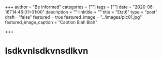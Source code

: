 +++
author = "Be Informed"
categories = [""]
tags = [""]
date = "2020-06-16T14:46:01+01:00"
description = ""
linktitle = ""
title = "Etst6"
type = "post"
draft= "false"
featured = true
featured_image = "../images/pic01.jpg"
featured_image_caption = "Caption Blah Blah"

+++



# lsdkvnlsdkvnsdlkvn
